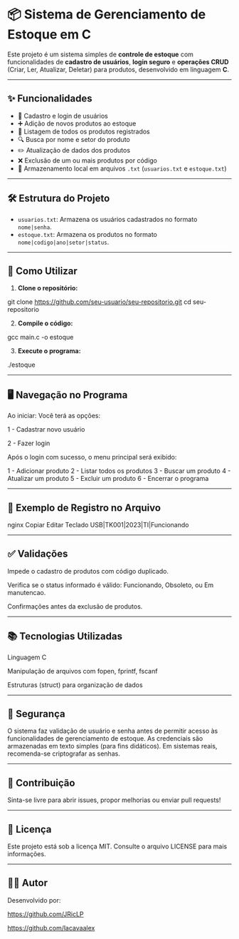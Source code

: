 # 📦 Sistema de Gerenciamento de Estoque em C

Este projeto é um sistema simples de **controle de estoque** com funcionalidades de **cadastro de usuários**, **login seguro** e **operações CRUD** (Criar, Ler, Atualizar, Deletar) para produtos, desenvolvido em linguagem **C**.

---

## ✨ Funcionalidades

- 👤 Cadastro e login de usuários
- ➕ Adição de novos produtos ao estoque
- 📄 Listagem de todos os produtos registrados
- 🔍 Busca por nome e setor do produto
- ✏️ Atualização de dados dos produtos
- ❌ Exclusão de um ou mais produtos por código
- 💾 Armazenamento local em arquivos `.txt` (`usuarios.txt` e `estoque.txt`)

---

## 🛠 Estrutura do Projeto

- `usuarios.txt`: Armazena os usuários cadastrados no formato `nome|senha`.
- `estoque.txt`: Armazena os produtos no formato `nome|codigo|ano|setor|status`.

---

## 📌 Como Utilizar

1. **Clone o repositório:**

git clone https://github.com/seu-usuario/seu-repositorio.git
cd seu-repositorio

2. **Compile o código:**

gcc main.c -o estoque

3. **Execute o programa:**

./estoque

---

## 🖥️ Navegação no Programa
Ao iniciar:
Você terá as opções:

1 - Cadastrar novo usuário

2 - Fazer login

Após o login com sucesso, o menu principal será exibido:

1 - Adicionar produto
2 - Listar todos os produtos
3 - Buscar um produto
4 - Atualizar um produto
5 - Excluir um produto
6 - Encerrar o programa

---

## 📂 Exemplo de Registro no Arquivo
nginx
Copiar
Editar
Teclado USB|TK001|2023|TI|Funcionando

---

## ✅ Validações
Impede o cadastro de produtos com código duplicado.

Verifica se o status informado é válido: Funcionando, Obsoleto, ou Em manutencao.

Confirmações antes da exclusão de produtos.

---

## 📚 Tecnologias Utilizadas
Linguagem C

Manipulação de arquivos com fopen, fprintf, fscanf

Estruturas (struct) para organização de dados

---

## 🔐 Segurança
O sistema faz validação de usuário e senha antes de permitir acesso às funcionalidades de gerenciamento de estoque. As credenciais são armazenadas em texto simples (para fins didáticos). Em sistemas reais, recomenda-se criptografar as senhas.

---

## 🤝 Contribuição
Sinta-se livre para abrir issues, propor melhorias ou enviar pull requests!

---

## 📄 Licença
Este projeto está sob a licença MIT. Consulte o arquivo LICENSE para mais informações.

---

## 👨‍💻 Autor
Desenvolvido por:

https://github.com/JRicLP

https://github.com/lacavaalex
